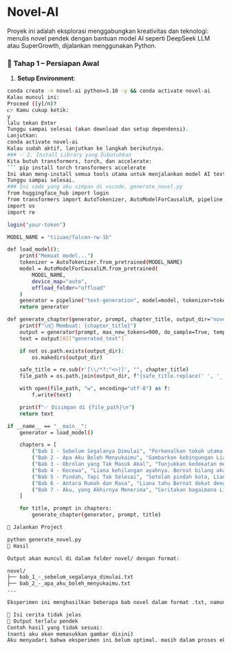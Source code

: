 # Novel-AI
Proyek ini adalah eksplorasi menggabungkan kreativitas dan teknologi:
menulis novel pendek dengan bantuan model AI seperti DeepSeek LLM atau SuperGrowth, dijalankan menggunakan Python.
### 🔧 Tahap 1 – Persiapan Awal
1. **Setup Environment**:
```bash
conda create -n novel-ai python=3.10 -y && conda activate novel-ai
Kalau muncul ini:
Proceed ([y]/n)?
👉 Kamu cukup ketik:
y
lalu tekan Enter
Tunggu sampai selesai (akan download dan setup dependensi).
Lanjutkan:
conda activate novel-ai
Kalau sudah aktif, lanjutkan ke langkah berikutnya.
### ✅ 2. Install Library yang Dibutuhkan
Kita butuh transformers, torch, dan accelerate:
``` pip install torch transformers accelerate
Ini akan meng-install semua tools utama untuk menjalankan model AI text generation.
Tunggu sampai selesai.
### Ini code yang aku simpan di vscode, generate_novel.py
from huggingface_hub import login
from transformers import AutoTokenizer, AutoModelForCausalLM, pipeline
import os
import re

login("your-token")

MODEL_NAME = "tiiuae/falcon-rw-1b"

def load_model():
    print("Memuat model...")
    tokenizer = AutoTokenizer.from_pretrained(MODEL_NAME)
    model = AutoModelForCausalLM.from_pretrained(
        MODEL_NAME,
        device_map="auto",
        offload_folder="offload"
    )
    generator = pipeline("text-generation", model=model, tokenizer=tokenizer)
    return generator

def generate_chapter(generator, prompt, chapter_title, output_dir="novel"):
    print(f"\n📖 Membuat: {chapter_title}")
    output = generator(prompt, max_new_tokens=900, do_sample=True, temperature=0.9, truncation=True)
    text = output[0]["generated_text"]

    if not os.path.exists(output_dir):
        os.makedirs(output_dir)

    safe_title = re.sub(r'[\\/*?:"<>|]', "", chapter_title)  
    file_path = os.path.join(output_dir, f"{safe_title.replace(' ', '_').lower()}.txt")

    with open(file_path, "w", encoding="utf-8") as f:
        f.write(text)

    print(f"✅ Disimpan di {file_path}\n")
    return text

if __name__ == "__main__":
    generator = load_model()

    chapters = [
        ("Bab 1 - Sebelum Segalanya Dimulai", "Perkenalkan tokoh utama, Azkeyra Liana. Seorang dokter muda yang rasional, belum pernah pacaran karena idealisme dan logikanya sendiri. Ceritakan pertemuan pertamanya yang aneh dengan Bernat Chaniago—seorang pilot pendiam dan misterius yang dikenalkan oleh abangnya."),
        ("Bab 2 - Apa Aku Boleh Menyukaimu", "Gambarkan kebingungan Liana saat mulai menyukai Bernat. Dia bertanya-tanya, apakah boleh membuka hatinya? Buat nuansa reflektif, puitis, dan penuh logika yang mencoba melawan rasa."),
        ("Bab 3 - Obrolan yang Tak Masuk Akal", "Tunjukkan kedekatan mereka yang unik. Obrolan mereka aneh: dari anime, psikologi, filsafat cinta, sampai drama Korea. Tapi anehnya, justru membuat Liana merasa nyambung dan nyaman."),
        ("Bab 4 - Kecewa", "Liana kehilangan ayahnya. Bernat bilang akan datang melayat, tapi tidak muncul. Liana mulai merasa kecewa dan curiga: apakah ia terlalu berharap pada orang yang tidak pernah janji apa-apa?"),
        ("Bab 5 - Pindah, Tapi Tak Selesai", "Setelah pindah kota, Liana bertemu Fahmi, seorang arsitek. Mereka mulai dekat, tapi di tengah proses membuka hati, muncul lagi kabar tentang Bernat. Hati Liana mulai goyah."),
        ("Bab 6 - Antara Rumah dan Rasa", "Liana tahu Bernat dekat dengan Chef Xavenya. Ia cemburu. Tapi sadar bahwa selama ini, ia tidak pernah benar-benar tahu isi hati Bernat. Semua hanya asumsi dan ekspektasi."),
        ("Bab 7 - Aku, yang Akhirnya Menerima", "Ceritakan bagaimana Liana akhirnya memilih menerima kenyataan. Ia tidak ingin menggantungkan hidupnya pada ekspektasi. Ending terbuka: bukan tentang bersama siapa, tapi tentang menemukan dirinya sendiri.")
    ]

    for title, prompt in chapters:
        generate_chapter(generator, prompt, title)

🧠 Jalankan Project

python generate_novel.py
📁 Hasil

Output akan muncul di dalam folder novel/ dengan format:

novel/
├── bab_1_-_sebelum_segalanya_dimulai.txt
├── bab_2_-_apa_aku_boleh_menyukaimu.txt
...

Eksperimen ini menghasilkan beberapa bab novel dalam format .txt, namun hasilnya tidak sesuai ekspektasi, dengan beberapa isu utama:

🔁 Isi cerita tidak jelas 
💬 Output terlalu pendek
Contoh hasil yang tidak sesuai:
(nanti aku akan memasukkan gambar disini)
Aku menyadari bahwa eksperimen ini belum optimal. masih dalam proses eksperimen untuk mencari jalan paling benar.
